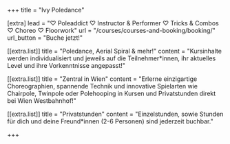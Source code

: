 +++
title = "Ivy Poledance"

[extra]
lead = "♡ Poleaddict ♡ Instructor & Performer ♡ Tricks & Combos ♡ Choreo ♡ Floorwork"
url = "/courses/courses-and-booking/booking/"
url_button = "Buche jetzt!"

[[extra.list]]
title = "Poledance, Aerial Spiral & mehr!"
content = "Kursinhalte werden individualisiert und jeweils auf die Teilnehmer*innen, ihr aktuelles Level und ihre Vorkenntnisse angepasst!"

[[extra.list]]
title = "Zentral in Wien"
content = "Erlerne einzigartige Choreographien, spannende Technik und innovative Spielarten wie Chairpole, Twinpole oder Polehooping in Kursen und Privatstunden direkt bei Wien Westbahnhof!"

[[extra.list]]
title = "Privatstunden"
content = "Einzelstunden, sowie Stunden für dich und deine Freund*innen (2-6 Personen) sind jederzeit buchbar."

+++
